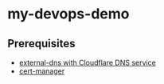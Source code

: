 # my-devops-demo

## Prerequisites
- [external-dns with Cloudflare DNS service](https://github.com/kubernetes-sigs/external-dns/blob/master/docs/tutorials/cloudflare.md)
- [cert-manager](https://cert-manager.io/docs/installation/)
